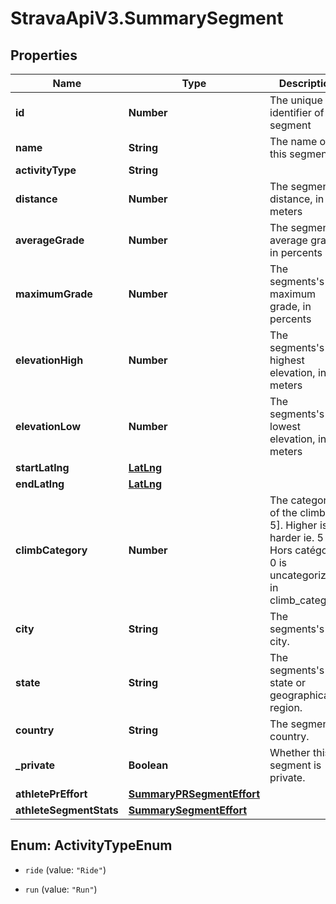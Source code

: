 # StravaApiV3.SummarySegment

## Properties
Name | Type | Description | Notes
------------ | ------------- | ------------- | -------------
**id** | **Number** | The unique identifier of this segment | [optional] 
**name** | **String** | The name of this segment | [optional] 
**activityType** | **String** |  | [optional] 
**distance** | **Number** | The segment's distance, in meters | [optional] 
**averageGrade** | **Number** | The segment's average grade, in percents | [optional] 
**maximumGrade** | **Number** | The segments's maximum grade, in percents | [optional] 
**elevationHigh** | **Number** | The segments's highest elevation, in meters | [optional] 
**elevationLow** | **Number** | The segments's lowest elevation, in meters | [optional] 
**startLatlng** | [**LatLng**](LatLng.md) |  | [optional] 
**endLatlng** | [**LatLng**](LatLng.md) |  | [optional] 
**climbCategory** | **Number** | The category of the climb [0, 5]. Higher is harder ie. 5 is Hors catégorie, 0 is uncategorized in climb_category. | [optional] 
**city** | **String** | The segments's city. | [optional] 
**state** | **String** | The segments's state or geographical region. | [optional] 
**country** | **String** | The segment's country. | [optional] 
**_private** | **Boolean** | Whether this segment is private. | [optional] 
**athletePrEffort** | [**SummaryPRSegmentEffort**](SummaryPRSegmentEffort.md) |  | [optional] 
**athleteSegmentStats** | [**SummarySegmentEffort**](SummarySegmentEffort.md) |  | [optional] 


<a name="ActivityTypeEnum"></a>
## Enum: ActivityTypeEnum


* `ride` (value: `"Ride"`)

* `run` (value: `"Run"`)




